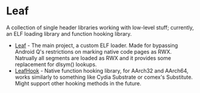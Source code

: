 # Leaf

A collection of single header libraries working with low-level stuff; currently, an ELF loading library and function hooking library.

* [Leaf](leaf.h) - The main project, a custom ELF loader. Made for bypassing Android Q's restrictions on marking native code pages as RWX. Natrually all segments are loaded as RWX and it provides some replacement for dlsym() lookups.
* [LeafHook](leafhook.h) - Native function hooking library, for AArch32 and AArch64, works similarly to something like Cydia Substrate or comex's Substitute. Might support other hooking methods in the future.
